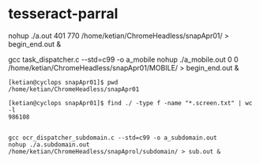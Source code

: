 # tesseract-parral

nohup ./a.out 401 770 /home/ketian/ChromeHeadless/snapApr01/  > begin_end.out &



gcc task_dispatcher.c --std=c99 -o a_mobile
nohup ./a_mobile.out 0 0 /home/ketian/ChromeHeadless/snapApr01/MOBILE/  > begin_end.out &


```
[ketian@cyclops snapApr01]$ pwd
/home/ketian/ChromeHeadless/snapApr01

[ketian@cyclops snapApr01]$ find ./ -type f -name "*.screen.txt" | wc -l
986108


gcc ocr_dispatcher_subdomain.c --std=c99 -o a_subdomain.out
nohup ./a.subdomain.out /home/ketian/ChromeHeadless/snapAprol/subdomain/ > sub.out &

```